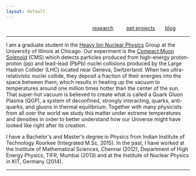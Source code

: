 ```yaml
---
layout: default
---
```


 &nbsp; &nbsp; &nbsp; &nbsp; &nbsp; &nbsp; &nbsp;  &nbsp; &nbsp; &nbsp; &nbsp; &nbsp; &nbsp; &nbsp; &nbsp; &nbsp; &nbsp; &nbsp; &nbsp; &nbsp; &nbsp; &nbsp; &nbsp;  &nbsp; &nbsp; &nbsp; &nbsp; &nbsp; &nbsp; &nbsp; [research](./research.html) &nbsp; &nbsp; &nbsp; &nbsp; [pet projects](./pet-projects.html) &nbsp; &nbsp; &nbsp; [blog](./blog.html)

* * *

I am a graduate student in the [Heavy Ion Nuclear Physics](http://starcluster.phy.uic.edu//twiki/bin/view/Main/WebHome) Group at the University of Illinois at Chicago. Our experiment is the [Compact Muon Solenoid](https://cms.cern/tags/heavy-ions)  (CMS) which detects particles produced from high-energy proton-proton (pp) and lead-lead (PbPb) nuclei collisions produced by the Large Hadron Collider (LHC) located near Geneva, Switzerland. When two ultra-relativistic nuclei collide, they deposit a fraction of their energies into the space between them, which results in heating up the vacuum to temperatures around one million times hotter than the center of the sun. That super-hot vacuum is believed to create what is called a Quark Gluon Plasma (QGP), a system of deconfined, strongly interacting, quarks, anti-quarks, and gluons in thermal equilibrium.  Together with many physicists from all over the world we study this matter under extreme temperatures and densities in order to better understand how our Universe might have looked like right after its creation.

I have a Bachelor's and Master's degree in Physics from Indian Institute of Technology Roorkee (Integrated M.Sc. 2015). In the past, I have worked at the Institute of Mathematical Sciences, Chennai (2012), Department of High Energy Physics, TIFR, Mumbai (2013) and at the Institute of Nuclear Physics in KIT, Germany (2014).  

* * *
